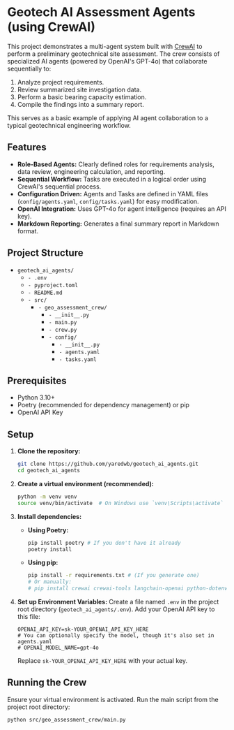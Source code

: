 # Geotech AI Assessment Agents (using CrewAI)

This project demonstrates a multi-agent system built with [CrewAI](https://crewai.com/) to perform a preliminary geotechnical site assessment. The crew consists of specialized AI agents (powered by OpenAI's GPT-4o) that collaborate sequentially to:

1.  Analyze project requirements.
2.  Review summarized site investigation data.
3.  Perform a basic bearing capacity estimation.
4.  Compile the findings into a summary report.

This serves as a basic example of applying AI agent collaboration to a typical geotechnical engineering workflow.

## Features

* **Role-Based Agents:** Clearly defined roles for requirements analysis, data review, engineering calculation, and reporting.
* **Sequential Workflow:** Tasks are executed in a logical order using CrewAI's sequential process.
* **Configuration Driven:** Agents and Tasks are defined in YAML files (`config/agents.yaml`, `config/tasks.yaml`) for easy modification.
* **OpenAI Integration:** Uses GPT-4o for agent intelligence (requires an API key).
* **Markdown Reporting:** Generates a final summary report in Markdown format.

## Project Structure

* `geotech_ai_agents/`
    * `- .env`
    * `- pyproject.toml`
    * `- README.md`
    * `- src/`
        * `- geo_assessment_crew/`
            * `- __init__.py`
            * `- main.py`
            * `- crew.py`
            * `- config/`
                * `- __init__.py`
                * `- agents.yaml`
                * `- tasks.yaml`

## Prerequisites

* Python 3.10+
* Poetry (recommended for dependency management) or pip
* OpenAI API Key

## Setup

1.  **Clone the repository:**
    ```bash
    git clone https://github.com/yaredwb/geotech_ai_agents.git
    cd geotech_ai_agents
    ```

2.  **Create a virtual environment (recommended):**
    ```bash
    python -m venv venv
    source venv/bin/activate  # On Windows use `venv\Scripts\activate`
    ```

3.  **Install dependencies:**
    * **Using Poetry:**
        ```bash
        pip install poetry # If you don't have it already
        poetry install
        ```
    * **Using pip:**
        ```bash
        pip install -r requirements.txt # (If you generate one)
        # Or manually:
        # pip install crewai crewai-tools langchain-openai python-dotenv
        ```

4.  **Set up Environment Variables:**
    Create a file named `.env` in the project root directory (`geotech_ai_agents/.env`). Add your OpenAI API key to this file:
    ```plaintext
    OPENAI_API_KEY=sk-YOUR_OPENAI_API_KEY_HERE
    # You can optionally specify the model, though it's also set in agents.yaml
    # OPENAI_MODEL_NAME=gpt-4o
    ```
    Replace `sk-YOUR_OPENAI_API_KEY_HERE` with your actual key.

## Running the Crew

Ensure your virtual environment is activated. Run the main script from the project root directory:

```bash
python src/geo_assessment_crew/main.py

